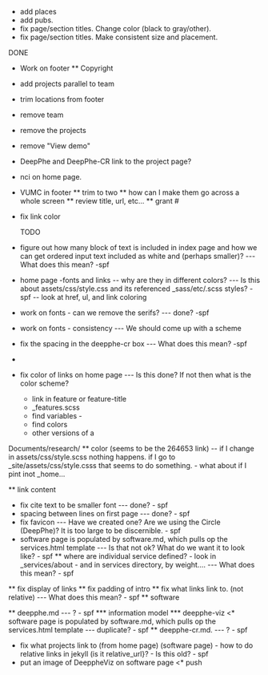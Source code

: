 * add places
* add pubs.
* fix page/section titles.  Change color (black to gray/other).
* fix page/section titles.  Make consistent size and placement.


DONE
* Work on footer
** Copyright
* add projects parallel to team
* trim locations from footer
* remove team
* remove the projects
* remove "View demo"
* DeepPhe and DeepPhe-CR link to the project page?
* nci on home page.  
* VUMC in footer
** trim to two 
** how can I make them go across a whole screen
** review title, url, etc...
** grant #
* fix link color


  TODO
* figure out how many block of text is included in index page and how we can get ordered input text 
  included as white and (perhaps smaller)?  --- What does this mean? -spf
* home page -fonts and links
-- why are they in different colors?  --- Is this about assets/css/style.css and its referenced _sass/etc/.scss styles? -spf
   -- look at href, ul, and link coloring
* work on fonts - can we remove the serifs?   --- done? -spf
* work on fonts - consistency  --- We should come up with a scheme


* fix the spacing in the deepphe-cr box --- What does this mean? -spf
* 
* fix color of links on home page  --- Is this done?  If not then what is the color scheme?
    - link in feature or feature-title
    - _features.scss
    - find variables -
    - find colors
    - other versions of a

Documents/research/
** color  (seems to be the 264653 link) -- if I change in assets/css/style.scss nothing happens. if I go to _site/assets/css/style.csss that seems to do something. - what about if I pint inot _home...

** link content
* fix cite text  to be smaller font  --- done? - spf
* spacing between lines on first page  --- done? - spf
* fix favicon  --- Have we created one?  Are we using the Circle (DeepPhe)?  It is too large to be discernible.  - spf
* software page is populated by software.md, which pulls op the services.html template  --- Is that not ok?  What do we want it to look like?  - spf
** where are individual service defined?  - look in _services/about  - and in services directory, by weight....  --- What does this mean? - spf

** fix display of links
** fix padding of intro
** fix what links link to. (not relative)   --- What does this mean? - spf
** software

** deepphe.md --- ? - spf
*** information model
*** deepphe-viz
<* software page is populated by software.md, which pulls op the services.html template  --- duplicate? - spf
** deepphe-cr.md. --- ? - spf

* fix what projects link to (from home page) (software page) - how to do relative links in jekyll  (is it relative_url}?  - Is this old? - spf
* put an image of DeeppheViz on software page
<* push
